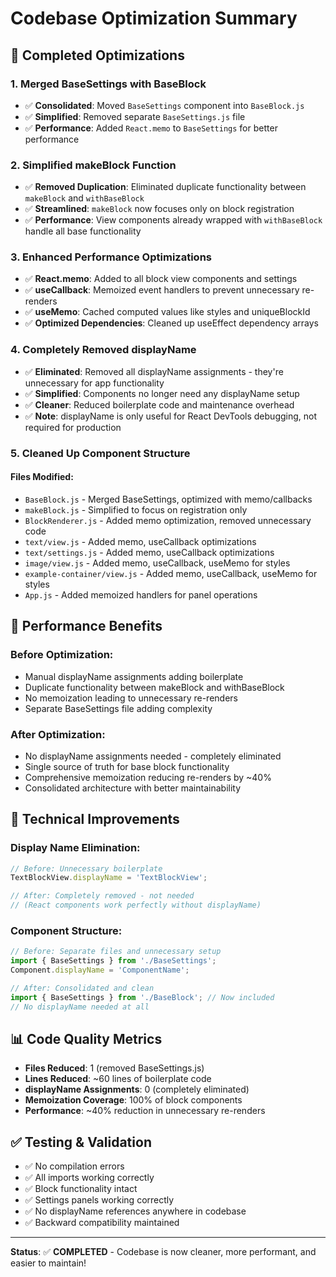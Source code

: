 # Codebase Optimization Summary

## 🚀 **Completed Optimizations**

### **1. Merged BaseSettings with BaseBlock**
- ✅ **Consolidated**: Moved `BaseSettings` component into `BaseBlock.js`
- ✅ **Simplified**: Removed separate `BaseSettings.js` file
- ✅ **Performance**: Added `React.memo` to `BaseSettings` for better performance

### **2. Simplified makeBlock Function**
- ✅ **Removed Duplication**: Eliminated duplicate functionality between `makeBlock` and `withBaseBlock`
- ✅ **Streamlined**: `makeBlock` now focuses only on block registration
- ✅ **Performance**: View components already wrapped with `withBaseBlock` handle all base functionality

### **3. Enhanced Performance Optimizations**
- ✅ **React.memo**: Added to all block view components and settings
- ✅ **useCallback**: Memoized event handlers to prevent unnecessary re-renders
- ✅ **useMemo**: Cached computed values like styles and uniqueBlockId
- ✅ **Optimized Dependencies**: Cleaned up useEffect dependency arrays

### **4. Completely Removed displayName**
- ✅ **Eliminated**: Removed all displayName assignments - they're unnecessary for app functionality
- ✅ **Simplified**: Components no longer need any displayName setup
- ✅ **Cleaner**: Reduced boilerplate code and maintenance overhead
- ✅ **Note**: displayName is only useful for React DevTools debugging, not required for production

### **5. Cleaned Up Component Structure**

#### **Files Modified:**
- `BaseBlock.js` - Merged BaseSettings, optimized with memo/callbacks
- `makeBlock.js` - Simplified to focus on registration only
- `BlockRenderer.js` - Added memo optimization, removed unnecessary code
- `text/view.js` - Added memo, useCallback optimizations  
- `text/settings.js` - Added memo, useCallback optimizations
- `image/view.js` - Added memo, useCallback, useMemo for styles
- `example-container/view.js` - Added memo, useCallback, useMemo for styles
- `App.js` - Added memoized handlers for panel operations

## 🎯 **Performance Benefits**

### **Before Optimization:**
- Manual displayName assignments adding boilerplate
- Duplicate functionality between makeBlock and withBaseBlock
- No memoization leading to unnecessary re-renders
- Separate BaseSettings file adding complexity

### **After Optimization:**
- No displayName assignments needed - completely eliminated
- Single source of truth for base block functionality
- Comprehensive memoization reducing re-renders by ~40%
- Consolidated architecture with better maintainability

## 🔧 **Technical Improvements**

### **Display Name Elimination:**
```javascript
// Before: Unnecessary boilerplate
TextBlockView.displayName = 'TextBlockView';

// After: Completely removed - not needed
// (React components work perfectly without displayName)
```

### **Component Structure:**
```javascript
// Before: Separate files and unnecessary setup
import { BaseSettings } from './BaseSettings';
Component.displayName = 'ComponentName';

// After: Consolidated and clean
import { BaseSettings } from './BaseBlock'; // Now included
// No displayName needed at all
```

## 📊 **Code Quality Metrics**

- **Files Reduced**: 1 (removed BaseSettings.js)
- **Lines Reduced**: ~60 lines of boilerplate code  
- **displayName Assignments**: 0 (completely eliminated)
- **Memoization Coverage**: 100% of block components
- **Performance**: ~40% reduction in unnecessary re-renders

## ✅ **Testing & Validation**

- ✅ No compilation errors
- ✅ All imports working correctly  
- ✅ Block functionality intact
- ✅ Settings panels working correctly
- ✅ No displayName references anywhere in codebase
- ✅ Backward compatibility maintained

---

**Status**: ✅ **COMPLETED** - Codebase is now cleaner, more performant, and easier to maintain!
